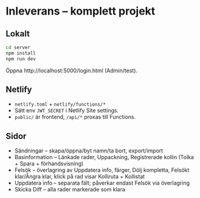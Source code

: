 
# Inleverans – komplett projekt

## Lokalt
```bash
cd server
npm install
npm run dev
```
Öppna http://localhost:5000/login.html (Admin/test).

## Netlify
- `netlify.toml` + `netlify/functions/*`
- Sätt env `JWT_SECRET` i Netlify Site settings.
- `public/` är frontend, `/api/*` proxas till Functions.

## Sidor
- Sändningar – skapa/öppna/byt namn/ta bort, export/import
- Basinformation – Länkade rader, Uppackning, Registrerade kollin (Tolka + Spara + förhandsvisning)
- Felsök – överlagring av Uppdatera info, färger, Dölj kompletta, Felsökt klar/Ångra klar, klick på rad visar Kolliruta + Kollistat
- Uppdatera info – separata fält; påverkar endast Felsök via överlagring
- Skicka Diff – alla rader markerade som klara
